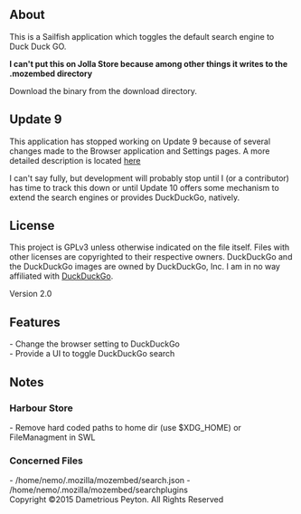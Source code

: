 <h2>About</h2>
This is a Sailfish application which toggles the default search engine to Duck Duck GO.

<b>I can't put this on Jolla Store because among other things it writes to the .mozembed directory</b>
<p>
Download the binary from the download directory.

<h2>Update 9</h2>
This application has stopped working on Update 9 because of several changes made to the Browser application and Settings pages. A more detailed description is located <a href="https://github.com/prplmnky/harbour-duckduckgo/issues/1">here</a>
<p>
I can't say fully, but development will probably stop until I (or a contributor) has time to track this down or until Update 10 offers some mechanism to extend the search engines or provides DuckDuckGo, natively.

<h2>License</h2>

This project is GPLv3 unless otherwise indicated on the file itself. Files with other licenses are copyrighted to their respective owners. DuckDuckGo and the DuckDuckGo images are owned by DuckDuckGo, Inc. I am in no way affiliated with <a href="https://duckduckgo.com">DuckDuckGo</a>.

Version 2.0

<h2>Features</h2>
 - Change the browser setting to DuckDuckGo<br>
 - Provide a UI to toggle DuckDuckGo search<br>

<h2>Notes</h2>
<h3>Harbour Store</h3>
 - Remove hard coded paths to home dir (use $XDG_HOME) or FileManagment in SWL
<h3>Concerned Files</h3>
 - /home/nemo/.mozilla/mozembed/search.json
 - /home/nemo/.mozilla/mozembed/searchplugins

<br>
Copyright ©2015 Dametrious Peyton. All Rights Reserved

